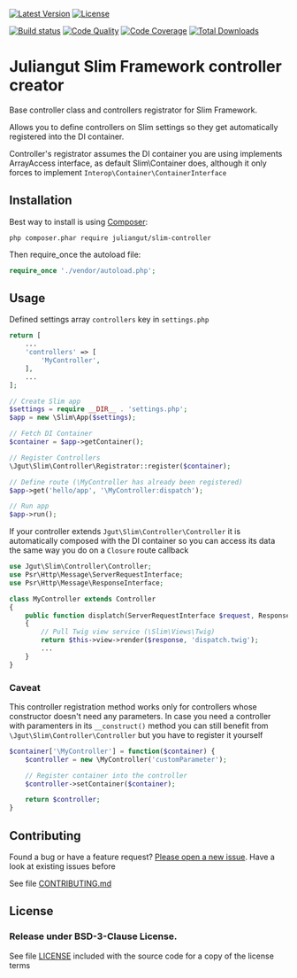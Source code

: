 [![Latest Version](https://img.shields.io/packagist/vpre/juliangut/slim-controller.svg?style=flat-square)](https://packagist.org/packages/juliangut/slim-controller)
[![License](https://img.shields.io/packagist/l/juliangut/slim-controller.svg?style=flat-square)](https://github.com/juliangut/slim-controller/blob/master/LICENSE)

[![Build status](https://img.shields.io/travis/juliangut/slim-controller.svg?style=flat-square)](https://travis-ci.org/juliangut/slim-controller)
[![Code Quality](https://img.shields.io/scrutinizer/g/juliangut/slim-controller.svg?style=flat-square)](https://scrutinizer-ci.com/g/juliangut/slim-controller)
[![Code Coverage](https://img.shields.io/scrutinizer/coverage/g/juliangut/slim-controller.svg?style=flat-square)](https://scrutinizer-ci.com/g/juliangut/slim-controller)
[![Total Downloads](https://img.shields.io/packagist/dt/juliangut/slim-controller.svg?style=flat-square)](https://packagist.org/packages/juliangut/slim-controller)

# Juliangut Slim Framework controller creator

Base controller class and controllers registrator for Slim Framework.

Allows you to define controllers on Slim settings so they get automatically registered into the DI container.

Controller's registrator assumes the DI container you are using implements ArrayAccess interface, as default Slim\Container does, although it only forces to implement `Interop\Container\ContainerInterface`

## Installation

Best way to install is using [Composer](https://getcomposer.org/):

```
php composer.phar require juliangut/slim-controller
```

Then require_once the autoload file:

```php
require_once './vendor/autoload.php';
```

## Usage

Defined settings array `controllers` key in `settings.php`

```php
return [
    ...
    'controllers' => [
        'MyController',
    ],
    ...
];
```

```php
// Create Slim app
$settings = require __DIR__ . 'settings.php';
$app = new \Slim\App($settings);

// Fetch DI Container
$container = $app->getContainer();

// Register Controllers
\Jgut\Slim\Controller\Registrator::register($container);

// Define route (\MyController has already been registered)
$app->get('hello/app', '\MyController:dispatch');

// Run app
$app->run();
```

If your controller extends `Jgut\Slim\Controller\Controller` it is automatically composed with the DI container so you can access its data the same way you do on a `Closure` route callback

```php
use Jgut\Slim\Controller\Controller;
use Psr\Http\Message\ServerRequestInterface;
use Psr\Http\Message\ResponseInterface;

class MyController extends Controller
{
    public function displatch(ServerRequestInterface $request, ResponseInterface $response, array $args)
    {
        // Pull Twig view service (\Slim\Views\Twig)
        return $this->view->render($response, 'dispatch.twig');
        ...
    }
}
```

### Caveat

This controller registration method works only for controllers whose constructor doesn't need any parameters. In case you need a controller with paramenters in its `__construct()` method you can still benefit from `\Jgut\Slim\Controller\Controller` but you have to register it yourself

```php
$container['\MyController'] = function($container) {
    $controller = new \MyController('customParameter');

    // Register container into the controller
    $controller->setContainer($container);

    return $controller;
}
```

## Contributing

Found a bug or have a feature request? [Please open a new issue](https://github.com/juliangut/slim-controller/issues). Have a look at existing issues before

See file [CONTRIBUTING.md](https://github.com/juliangut/slim-controller/blob/master/CONTRIBUTING.md)

## License

### Release under BSD-3-Clause License.

See file [LICENSE](https://github.com/juliangut/slim-controller/blob/master/LICENSE) included with the source code for a copy of the license terms
